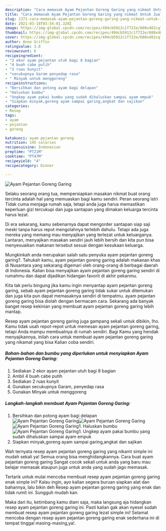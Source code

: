 ```yaml
---
description: "Cara memasak Ayam Pejantan Goreng Garing yang nikmat Untuk Jualan"
title: "Cara memasak Ayam Pejantan Goreng Garing yang nikmat Untuk Jualan"
slug: 1371-cara-memasak-ayam-pejantan-goreng-garing-yang-nikmat-untuk-jualan
date: 2021-03-18T03:54:01.320Z
image: https://img-global.cpcdn.com/recipes/494cb5912c1f722e/680x482cq70/ayam-pejantan-goreng-garing-foto-resep-utama.jpg
thumbnail: https://img-global.cpcdn.com/recipes/494cb5912c1f722e/680x482cq70/ayam-pejantan-goreng-garing-foto-resep-utama.jpg
cover: https://img-global.cpcdn.com/recipes/494cb5912c1f722e/680x482cq70/ayam-pejantan-goreng-garing-foto-resep-utama.jpg
author: Anne Griffin
ratingvalue: 3.8
reviewcount: 6
recipeingredient:
- "2 ekor ayam pejantan utuh bagi 8 bagian"
- "4 buah cabe putih"
- "2 ruas kunyit"
- "secukupnya Garam penyedap rasa"
- " Minyak untuk menggoreng"
recipeinstructions:
- "Bersihkan dan potong ayam bagi delapan"
- "Haluskan bumbu"
- "Ungkep ayam pakai bumbu yang sudah dihaluskan sampai ayam empuk"
- "Siapkan minyak,goreng ayam sampai garing,angkat dan sajikan"
categories:
- Resep
tags:
- ayam
- pejantan
- goreng

katakunci: ayam pejantan goreng 
nutrition: 145 calories
recipecuisine: Indonesian
preptime: "PT21M"
cooktime: "PT47M"
recipeyield: "4"
recipecategory: Dinner

---
```



![Ayam Pejantan Goreng Garing](https://img-global.cpcdn.com/recipes/494cb5912c1f722e/680x482cq70/ayam-pejantan-goreng-garing-foto-resep-utama.jpg)

Selaku seorang orang tua, mempersiapkan masakan nikmat buat orang tercinta adalah hal yang memuaskan bagi kamu sendiri. Peran seorang istri Tidak cuma menjaga rumah saja, tetapi anda juga harus memastikan keperluan gizi tercukupi dan juga santapan yang dimakan keluarga tercinta harus lezat.

Di era  sekarang, kamu sebenarnya dapat mengorder santapan siap saji meski tanpa harus repot mengolahnya terlebih dahulu. Tetapi ada juga mereka yang memang mau menyajikan yang terlezat untuk keluarganya. Lantaran, menyajikan masakan sendiri jauh lebih bersih dan kita pun bisa menyesuaikan makanan tersebut sesuai dengan kesukaan keluarga. 



Mungkinkah anda merupakan salah satu penyuka ayam pejantan goreng garing?. Tahukah kamu, ayam pejantan goreng garing adalah makanan khas di Nusantara yang sekarang digemari oleh orang-orang di berbagai daerah di Indonesia. Kalian bisa menyajikan ayam pejantan goreng garing sendiri di rumahmu dan dapat dijadikan hidangan favorit di akhir pekanmu.

Kita tak perlu bingung jika kamu ingin menyantap ayam pejantan goreng garing, sebab ayam pejantan goreng garing tidak sukar untuk ditemukan dan juga kita pun dapat memasaknya sendiri di tempatmu. ayam pejantan goreng garing bisa diolah dengan bermacam cara. Sekarang ada banyak banget resep kekinian yang membuat ayam pejantan goreng garing lebih mantap.

Resep ayam pejantan goreng garing juga gampang sekali untuk dibikin, lho. Kamu tidak usah repot-repot untuk memesan ayam pejantan goreng garing, tetapi Anda mampu membuatnya di rumah sendiri. Bagi Kamu yang hendak menyajikannya, inilah cara untuk membuat ayam pejantan goreng garing yang nikamat yang bisa Kalian coba sendiri.

<!--inarticleads1-->

##### Bahan-bahan dan bumbu yang diperlukan untuk menyiapkan Ayam Pejantan Goreng Garing:

1. Sediakan 2 ekor ayam pejantan utuh bagi 8 bagian
1. Ambil 4 buah cabe putih
1. Sediakan 2 ruas kunyit
1. Gunakan secukupnya Garam, penyedap rasa
1. Gunakan  Minyak untuk menggoreng




<!--inarticleads2-->

##### Langkah-langkah membuat Ayam Pejantan Goreng Garing:

1. Bersihkan dan potong ayam bagi delapan
<img src="https://img-global.cpcdn.com/steps/8de4b743404333c8/160x128cq70/ayam-pejantan-goreng-garing-langkah-memasak-1-foto.jpg" alt="Ayam Pejantan Goreng Garing"><img src="https://img-global.cpcdn.com/steps/ccc3bffb0a46f928/160x128cq70/ayam-pejantan-goreng-garing-langkah-memasak-1-foto.jpg" alt="Ayam Pejantan Goreng Garing"><img src="https://img-global.cpcdn.com/steps/c3f95d93e15aebb6/160x128cq70/ayam-pejantan-goreng-garing-langkah-memasak-1-foto.jpg" alt="Ayam Pejantan Goreng Garing">1. Haluskan bumbu
<img src="https://img-global.cpcdn.com/steps/bae0fd19fc3a48c9/160x128cq70/ayam-pejantan-goreng-garing-langkah-memasak-2-foto.jpg" alt="Ayam Pejantan Goreng Garing">1. Ungkep ayam pakai bumbu yang sudah dihaluskan sampai ayam empuk
1. Siapkan minyak,goreng ayam sampai garing,angkat dan sajikan




Wah ternyata resep ayam pejantan goreng garing yang nikamt simple ini mudah sekali ya! Semua orang bisa menghidangkannya. Cara buat ayam pejantan goreng garing Sangat cocok sekali untuk anda yang baru mau belajar memasak ataupun juga untuk anda yang sudah jago memasak.

Tertarik untuk mulai mencoba membuat resep ayam pejantan goreng garing enak simple ini? Kalau ingin, ayo kalian segera buruan siapkan alat dan bahannya, lalu bikin deh Resep ayam pejantan goreng garing yang enak dan tidak rumit ini. Sungguh mudah kan. 

Maka dari itu, ketimbang kamu diam saja, maka langsung aja hidangkan resep ayam pejantan goreng garing ini. Pasti kalian gak akan nyesel sudah membuat resep ayam pejantan goreng garing lezat simple ini! Selamat mencoba dengan resep ayam pejantan goreng garing enak sederhana ini di tempat tinggal masing-masing,ya!.

